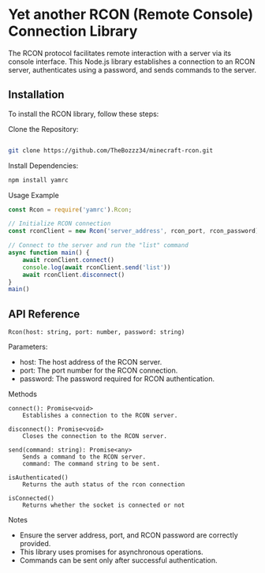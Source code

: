 # Yet another RCON (Remote Console) Connection Library

The RCON protocol facilitates remote interaction with a server via its console interface. This Node.js library establishes a connection to an RCON server, authenticates using a password, and sends commands to the server.

## Installation

To install the RCON library, follow these steps:

Clone the Repository:

```bash

git clone https://github.com/TheBozzz34/minecraft-rcon.git
```
Install Dependencies:

```bash
npm install yamrc
```
Usage Example

```javascript
const Rcon = require('yamrc').Rcon;

// Initialize RCON connection
const rconClient = new Rcon('server_address', rcon_port, rcon_password);

// Connect to the server and run the "list" command
async function main() {
    await rconClient.connect()
    console.log(await rconClient.send('list'))
    await rconClient.disconnect()
}
main()
```
## API Reference
`Rcon(host: string, port: number, password: string)`

Parameters:
- host: The host address of the RCON server.
- port: The port number for the RCON connection.
- password: The password required for RCON authentication.

Methods
```
connect(): Promise<void>
    Establishes a connection to the RCON server.

disconnect(): Promise<void>
    Closes the connection to the RCON server.

send(command: string): Promise<any>
    Sends a command to the RCON server.
    command: The command string to be sent.

isAuthenticated()
    Returns the auth status of the rcon connection

isConnected()
    Returns whether the socket is connected or not
```

Notes
- Ensure the server address, port, and RCON password are correctly provided.
- This library uses promises for asynchronous operations.
- Commands can be sent only after successful authentication.
